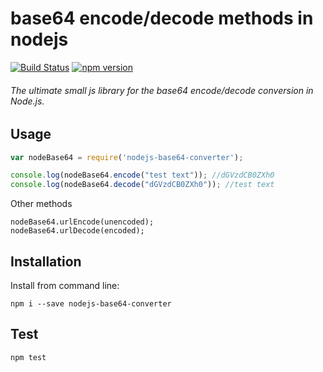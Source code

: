 # base64 encode/decode methods in nodejs
[![Build Status](https://travis-ci.org/manprajapat/nodejs-base64-converter.svg?branch=master)](https://travis-ci.org/manprajapat/nodejs-base64-converter) [![npm version](https://badge.fury.io/js/nodejs-base64-converter.svg)](https://badge.fury.io/js/nodejs-base64-converter)

###### The ultimate small js library for the base64 encode/decode conversion in Node.js.

## Usage ##

```js
var nodeBase64 = require('nodejs-base64-converter');

console.log(nodeBase64.encode("test text")); //dGVzdCB0ZXh0
console.log(nodeBase64.decode("dGVzdCB0ZXh0")); //test text
```
Other methods

```
nodeBase64.urlEncode(unencoded);
nodeBase64.urlDecode(encoded);
```

## Installation ##

Install from command line:

```
npm i --save nodejs-base64-converter
```

## Test ##
```
npm test
```